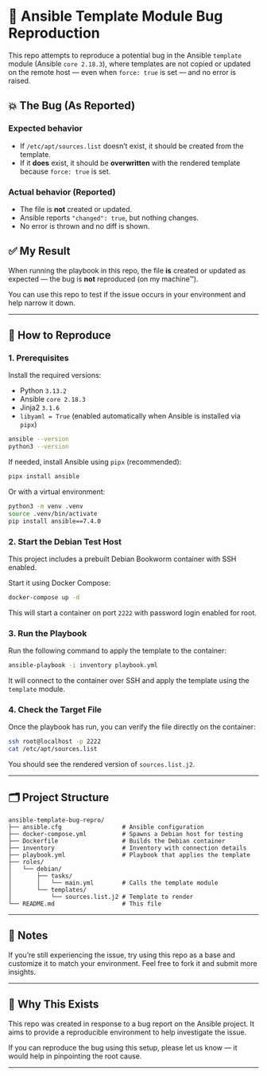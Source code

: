 # 🐛 Ansible Template Module Bug Reproduction

This repo attempts to reproduce a potential bug in the Ansible `template` module (Ansible `core 2.18.3`), where templates are not copied or updated on the remote host — even when `force: true` is set — and no error is raised.

## 💥 The Bug (As Reported)

### Expected behavior
- If `/etc/apt/sources.list` doesn’t exist, it should be created from the template.
- If it **does** exist, it should be **overwritten** with the rendered template because `force: true` is set.

### Actual behavior (Reported)
- The file is **not** created or updated.
- Ansible reports `"changed": true`, but nothing changes.
- No error is thrown and no diff is shown.

## ✅ My Result

When running the playbook in this repo, the file **is** created or updated as expected — the bug is **not** reproduced (on my machine™).

You can use this repo to test if the issue occurs in your environment and help narrow it down.

---

## 🧪 How to Reproduce

### 1. Prerequisites

Install the required versions:

- Python `3.13.2`
- Ansible `core 2.18.3`
- Jinja2 `3.1.6`
- `libyaml = True` (enabled automatically when Ansible is installed via `pipx`)

```bash
ansible --version
python3 --version
```

If needed, install Ansible using `pipx` (recommended):

```bash
pipx install ansible
```

Or with a virtual environment:

```bash
python3 -m venv .venv
source .venv/bin/activate
pip install ansible==7.4.0
```

### 2. Start the Debian Test Host

This project includes a prebuilt Debian Bookworm container with SSH enabled.

Start it using Docker Compose:

```bash
docker-compose up -d
```

This will start a container on port `2222` with password login enabled for root.

### 3. Run the Playbook

Run the following command to apply the template to the container:

```bash
ansible-playbook -i inventory playbook.yml
```

It will connect to the container over SSH and apply the template using the `template` module.

### 4. Check the Target File

Once the playbook has run, you can verify the file directly on the container:

```bash
ssh root@localhost -p 2222
cat /etc/apt/sources.list
```

You should see the rendered version of `sources.list.j2`.

---

## 🗂️ Project Structure

```
ansible-template-bug-repro/
├── ansible.cfg                 # Ansible configuration
├── docker-compose.yml          # Spawns a Debian host for testing
├── Dockerfile                  # Builds the Debian container
├── inventory                   # Inventory with connection details
├── playbook.yml                # Playbook that applies the template
├── roles/
│   └── debian/
│       ├── tasks/
│       │   └── main.yml        # Calls the template module
│       └── templates/
│           └── sources.list.j2 # Template to render
└── README.md                   # This file
```

---

## 📣 Notes

If you’re still experiencing the issue, try using this repo as a base and customize it to match your environment. Feel free to fork it and submit more insights.

---

## 🙋 Why This Exists

This repo was created in response to a bug report on the Ansible project. It aims to provide a reproducible environment to help investigate the issue.

If you can reproduce the bug using this setup, please let us know — it would help in pinpointing the root cause.

---

